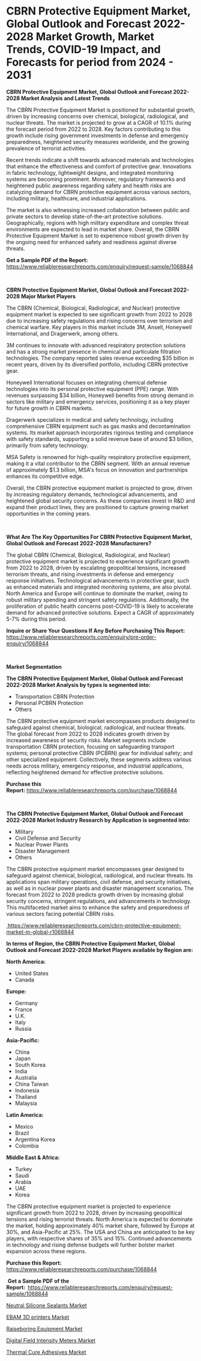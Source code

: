 <p><h1>CBRN Protective Equipment Market, Global Outlook and Forecast 2022-2028 Market Growth, Market Trends, COVID-19 Impact, and Forecasts for period from 2024 - 2031</h1></p><p><strong>CBRN Protective Equipment Market, Global Outlook and Forecast 2022-2028 Market Analysis and Latest Trends</strong></p>
<p><p>The CBRN Protective Equipment Market is positioned for substantial growth, driven by increasing concerns over chemical, biological, radiological, and nuclear threats. The market is projected to grow at a CAGR of 10.1% during the forecast period from 2022 to 2028. Key factors contributing to this growth include rising government investments in defense and emergency preparedness, heightened security measures worldwide, and the growing prevalence of terrorist activities.</p><p>Recent trends indicate a shift towards advanced materials and technologies that enhance the effectiveness and comfort of protective gear. Innovations in fabric technology, lightweight designs, and integrated monitoring systems are becoming prominent. Moreover, regulatory frameworks and heightened public awareness regarding safety and health risks are catalyzing demand for CBRN protective equipment across various sectors, including military, healthcare, and industrial applications.</p><p>The market is also witnessing increased collaboration between public and private sectors to develop state-of-the-art protective solutions. Geographically, regions with high military expenditure and complex threat environments are expected to lead in market share. Overall, the CBRN Protective Equipment Market is set to experience robust growth driven by the ongoing need for enhanced safety and readiness against diverse threats.</p></p>
<p><strong>Get a Sample PDF of the Report:&nbsp;</strong> <a href="https://www.reliableresearchreports.com/enquiry/request-sample/1068844?utm_campaign=1289&utm_medium=2&utm_source=Github&utm_content=ia&utm_term=11102024&utm_id=cbrn-protective-equipment-market-global-outlook-and-forecast-2022-2028">https://www.reliableresearchreports.com/enquiry/request-sample/1068844</a></p>
<p>&nbsp;</p>
<p><strong>CBRN Protective Equipment Market, Global Outlook and Forecast 2022-2028 Major Market Players</strong></p>
<p><p>The CBRN (Chemical, Biological, Radiological, and Nuclear) protective equipment market is expected to see significant growth from 2022 to 2028 due to increasing safety regulations and rising concerns over terrorism and chemical warfare. Key players in this market include 3M, Ansell, Honeywell International, and Dragerwerk, among others.</p><p>3M continues to innovate with advanced respiratory protection solutions and has a strong market presence in chemical and particulate filtration technologies. The company reported sales revenue exceeding $35 billion in recent years, driven by its diversified portfolio, including CBRN protective gear.</p><p>Honeywell International focuses on integrating chemical defense technologies into its personal protective equipment (PPE) range. With revenues surpassing $34 billion, Honeywell benefits from strong demand in sectors like military and emergency services, positioning it as a key player for future growth in CBRN markets.</p><p>Dragerwerk specializes in medical and safety technology, including comprehensive CBRN equipment such as gas masks and decontamination systems. Its market approach incorporates rigorous testing and compliance with safety standards, supporting a solid revenue base of around $3 billion, primarily from safety technology.</p><p>MSA Safety is renowned for high-quality respiratory protective equipment, making it a vital contributor to the CBRN segment. With an annual revenue of approximately $1.3 billion, MSA's focus on innovation and partnerships enhances its competitive edge.</p><p>Overall, the CBRN protective equipment market is projected to grow, driven by increasing regulatory demands, technological advancements, and heightened global security concerns. As these companies invest in R&D and expand their product lines, they are positioned to capture growing market opportunities in the coming years.</p></p>
<p>&nbsp;</p>
<p><strong>What Are The Key Opportunities For CBRN Protective Equipment Market, Global Outlook and Forecast 2022-2028 Manufacturers?</strong></p>
<p><p>The global CBRN (Chemical, Biological, Radiological, and Nuclear) protective equipment market is projected to experience significant growth from 2022 to 2028, driven by escalating geopolitical tensions, increased terrorism threats, and rising investments in defense and emergency response initiatives. Technological advancements in protective gear, such as enhanced materials and integrated monitoring systems, are also pivotal. North America and Europe will continue to dominate the market, owing to robust military spending and stringent safety regulations. Additionally, the proliferation of public health concerns post-COVID-19 is likely to accelerate demand for advanced protective solutions. Expect a CAGR of approximately 5-7% during this period.</p></p>
<p><strong>Inquire or Share Your Questions If Any Before Purchasing This Report:</strong> <a href="https://www.reliableresearchreports.com/enquiry/pre-order-enquiry/1068844?utm_campaign=1289&utm_medium=2&utm_source=Github&utm_content=ia&utm_term=11102024&utm_id=cbrn-protective-equipment-market-global-outlook-and-forecast-2022-2028">https://www.reliableresearchreports.com/enquiry/pre-order-enquiry/1068844</a></p>
<p>&nbsp;</p>
<p><strong>Market Segmentation</strong></p>
<p><strong>The CBRN Protective Equipment Market, Global Outlook and Forecast 2022-2028 Market Analysis by types is segmented into:</strong></p>
<p><ul><li>Transportation CBRN Protection</li><li>Personal PCBRN Protection</li><li>Others</li></ul></p>
<p><p>The CBRN protective equipment market encompasses products designed to safeguard against chemical, biological, radiological, and nuclear threats. The global forecast from 2022 to 2028 indicates growth driven by increased awareness of security risks. Market segments include transportation CBRN protection, focusing on safeguarding transport systems; personal protective CBRN (PCBRN) gear for individual safety; and other specialized equipment. Collectively, these segments address various needs across military, emergency response, and industrial applications, reflecting heightened demand for effective protective solutions.</p></p>
<p><strong>Purchase this Report:&nbsp;</strong><a href="https://www.reliableresearchreports.com/purchase/1068844?utm_campaign=1289&utm_medium=2&utm_source=Github&utm_content=ia&utm_term=11102024&utm_id=cbrn-protective-equipment-market-global-outlook-and-forecast-2022-2028">https://www.reliableresearchreports.com/purchase/1068844</a></p>
<p>&nbsp;</p>
<p><strong>The CBRN Protective Equipment Market, Global Outlook and Forecast 2022-2028 Market Industry Research by Application is segmented into:</strong></p>
<p><ul><li>Military</li><li>Civil Defense and Security</li><li>Nuclear Power Plants</li><li>Disaster Management</li><li>Others</li></ul></p>
<p><p>The CBRN protective equipment market encompasses gear designed to safeguard against chemical, biological, radiological, and nuclear threats. Its applications span military operations, civil defense, and security initiatives, as well as in nuclear power plants and disaster management scenarios. The forecast from 2022 to 2028 predicts growth driven by increasing global security concerns, stringent regulations, and advancements in technology. This multifaceted market aims to enhance the safety and preparedness of various sectors facing potential CBRN risks.</p></p>
<p><a href="https://www.reliableresearchreports.com/cbrn-protective-equipment-market-in-global-r1068844?utm_campaign=1289&utm_medium=2&utm_source=Github&utm_content=ia&utm_term=11102024&utm_id=cbrn-protective-equipment-market-global-outlook-and-forecast-2022-2028">&nbsp;https://www.reliableresearchreports.com/cbrn-protective-equipment-market-in-global-r1068844</a></p>
<p><strong>In terms of Region, the CBRN Protective Equipment Market, Global Outlook and Forecast 2022-2028 Market Players available by Region are:</strong></p>
<p>
    <p> <strong> North America: </strong>
        <ul>
            <li>United States</li>
            <li>Canada</li>
        </ul>
        </p> 
    <p> <strong> Europe: </strong>
        <ul>
            <li>Germany</li>
            <li>France</li>
            <li>U.K.</li>
            <li>Italy</li>
            <li>Russia</li>
        </ul>
        </p> 
    <p> <strong> Asia-Pacific: </strong>
        <ul>
            <li>China</li>
            <li>Japan</li>
            <li>South Korea</li>
            <li>India</li>
            <li>Australia</li>
            <li>China Taiwan</li>
            <li>Indonesia</li>
            <li>Thailand</li>
            <li>Malaysia</li>
        </ul>
        </p> 
    <p> <strong> Latin America: </strong>
        <ul>
            <li>Mexico</li>
            <li>Brazil</li>
            <li>Argentina Korea</li>
            <li>Colombia</li>
        </ul>
        </p> 
    <p> <strong> Middle East & Africa: </strong>
        <ul>
            <li>Turkey</li>
            <li>Saudi</li>
            <li>Arabia</li>
            <li>UAE</li>
            <li>Korea</li>
        </ul>
    </p>
    </p>
<p><p>The CBRN protective equipment market is projected to experience significant growth from 2022 to 2028, driven by increasing geopolitical tensions and rising terrorist threats. North America is expected to dominate the market, holding approximately 40% market share, followed by Europe at 30%, and Asia-Pacific at 25%. The USA and China are anticipated to be key players, with respective shares of 35% and 15%. Continued advancements in technology and rising defense budgets will further bolster market expansion across these regions.</p></p>
<p><strong>Purchase this Report: </strong><a href="https://www.reliableresearchreports.com/purchase/1068844?utm_campaign=1289&utm_medium=2&utm_source=Github&utm_content=ia&utm_term=11102024&utm_id=cbrn-protective-equipment-market-global-outlook-and-forecast-2022-2028">https://www.reliableresearchreports.com/purchase/1068844</a></p>
<p>&nbsp;<strong>Get a Sample PDF of the Report:&nbsp;&nbsp;</strong><a href="https://www.reliableresearchreports.com/enquiry/request-sample/1068844?utm_campaign=1289&utm_medium=2&utm_source=Github&utm_content=ia&utm_term=11102024&utm_id=cbrn-protective-equipment-market-global-outlook-and-forecast-2022-2028">https://www.reliableresearchreports.com/enquiry/request-sample/1068844</a></p>
<p><strong></strong></p>
<p><p><a href="https://www.linkedin.com/pulse/global-neutral-silicone-sealants-market-share-growth-opportunities-4hqlf?utm_campaign=1289&utm_medium=2&utm_source=Github&utm_content=ia&utm_term=11102024&utm_id=cbrn-protective-equipment-market-global-outlook-and-forecast-2022-2028">Neutral Silicone Sealants Market</a></p><p><a href="https://www.linkedin.com/pulse/ebam-3d-printers-market-transformation-comparative-analysis-l76te?utm_campaign=1289&utm_medium=2&utm_source=Github&utm_content=ia&utm_term=11102024&utm_id=cbrn-protective-equipment-market-global-outlook-and-forecast-2022-2028">EBAM 3D printers Market</a></p><p><a href="https://www.linkedin.com/pulse/raiseboring-equipment-market-size-type-impact-drillrotary-j7b9e?utm_campaign=1289&utm_medium=2&utm_source=Github&utm_content=ia&utm_term=11102024&utm_id=cbrn-protective-equipment-market-global-outlook-and-forecast-2022-2028">Raiseboring Equipment Market</a></p><p><a href="https://www.linkedin.com/pulse/driving-market-forces-digital-field-intensity-meters-trends-future-rmp1c?utm_campaign=1289&utm_medium=2&utm_source=Github&utm_content=ia&utm_term=11102024&utm_id=cbrn-protective-equipment-market-global-outlook-and-forecast-2022-2028">Digital Field Intensity Meters Market</a></p><p><a href="https://www.linkedin.com/pulse/thermal-cure-adhesives-market-essentials-key-players-demand-uggqf?utm_campaign=1289&utm_medium=2&utm_source=Github&utm_content=ia&utm_term=11102024&utm_id=cbrn-protective-equipment-market-global-outlook-and-forecast-2022-2028">Thermal Cure Adhesives Market</a></p></p>
